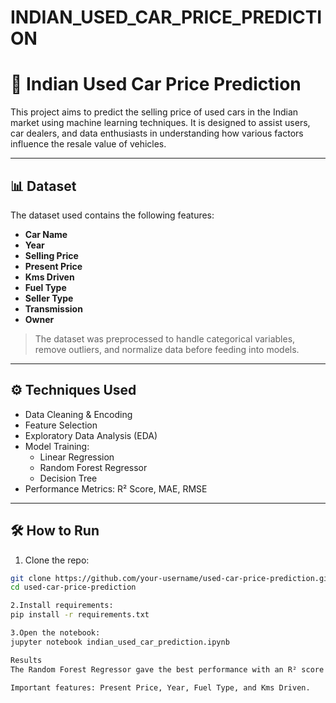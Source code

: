 # INDIAN_USED_CAR_PRICE_PREDICTION
# 🚗 Indian Used Car Price Prediction

This project aims to predict the selling price of used cars in the Indian market using machine learning techniques. It is designed to assist users, car dealers, and data enthusiasts in understanding how various factors influence the resale value of vehicles.

---

## 📊 Dataset

The dataset used contains the following features:

- **Car Name**
- **Year**
- **Selling Price**
- **Present Price**
- **Kms Driven**
- **Fuel Type**
- **Seller Type**
- **Transmission**
- **Owner**

> The dataset was preprocessed to handle categorical variables, remove outliers, and normalize data before feeding into models.

---

## ⚙️ Techniques Used

- Data Cleaning & Encoding
- Feature Selection
- Exploratory Data Analysis (EDA)
- Model Training:
  - Linear Regression
  - Random Forest Regressor
  - Decision Tree
- Performance Metrics: R² Score, MAE, RMSE

---

## 🛠️ How to Run

1. Clone the repo:
```bash
git clone https://github.com/your-username/used-car-price-prediction.git
cd used-car-price-prediction

2.Install requirements:
pip install -r requirements.txt

3.Open the notebook:
jupyter notebook indian_used_car_prediction.ipynb

Results
The Random Forest Regressor gave the best performance with an R² score above 0.90.

Important features: Present Price, Year, Fuel Type, and Kms Driven.

